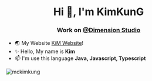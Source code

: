 <h1 align="center">Hi 👋, I'm KimKunG</h1>
<h3 align="center">Work on <a href="https://dimension-studio.net">@Dimension Studio</a></h3>

- 🌏 My Website [KiM Website](https://mckimkung.in.th)!
- ✨ Hello, My name is **Kim**
- 📫 I'm use this language **Java, Javascript, Typescript**

<p><img align="left" src="https://github-readme-stats.vercel.app/api?username=MCKimKunG&show_icons=true&theme=prussian" alt="mckimkung" /></p>
